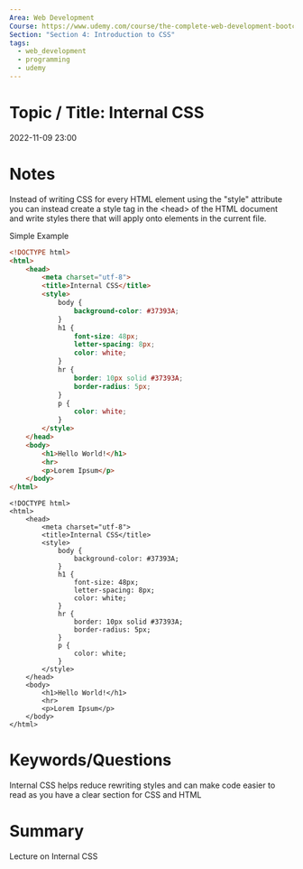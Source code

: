```yaml
---
Area: Web Development
Course: https://www.udemy.com/course/the-complete-web-development-bootcamp/
Section: "Section 4: Introduction to CSS"
tags:
  - web_development
  - programming
  - udemy
---
```

# Topic / Title: Internal CSS

2022-11-09
23:00


# Notes
Instead of writing CSS for every HTML element using the "style" attribute you can instead create a style tag in the \<head> of the HTML document and write styles there that will apply onto elements in the current file.

Simple Example
```html
<!DOCTYPE html>
<html>
	<head>
		<meta charset="utf-8">
		<title>Internal CSS</title>
		<style>
			body {
				background-color: #37393A;
			}
			h1 {
				font-size: 48px;
				letter-spacing: 8px;
				color: white;
			}
			hr {
				border: 10px solid #37393A;
				border-radius: 5px;
			}
			p {
				color: white;
			}
		</style>
	</head>
	<body>
		<h1>Hello World!</h1>
		<hr>
		<p>Lorem Ipsum</p>
	</body>
</html>
```
```ad-success
<!DOCTYPE html>
<html>
	<head>
		<meta charset="utf-8">
		<title>Internal CSS</title>
		<style>
			body {
				background-color: #37393A;
			}
			h1 {
				font-size: 48px;
				letter-spacing: 8px;
				color: white;
			}
			hr {
				border: 10px solid #37393A;
				border-radius: 5px;
			}
			p {
				color: white;
			}
		</style>
	</head>
	<body>
		<h1>Hello World!</h1>
		<hr>
		<p>Lorem Ipsum</p>
	</body>
</html>
```

# Keywords/Questions
Internal CSS helps reduce rewriting styles and can make code easier to read as you have a clear section for CSS and HTML
# Summary
Lecture on Internal CSS